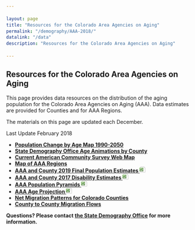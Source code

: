 ```yaml
---

layout: page
title: "Resources for the Colorado Area Agencies on Aging"
permalink: "/demography/AAA-2018/"
datalink: "/data"
description: "Resources for the Colorado Area Agencies on Aging"

---
```


## Resources for the Colorado Area Agencies on Aging

This page provides data resources on the distribution of the aging population for the Colorado Area Agencies on Aging (AAA).  Data estimates are provided for Counties and for AAA Regions.

The materials on this page are updated each December.   

Last Update February 2018


* **[Population Change by Age Map 1990-2050](https://coloradodemography.github.io/AgeMap/)**
* **[State Demography Office Age Animations by County](https://demography.dola.colorado.gov/Age-Animation-Bars/)**
* **[Current American Community Survey Web Map](https://coloradodemography.github.io/CensusAPI_Map_2018/?lat=39&lng=-104.8&z=9&s=50&v=mhi&sn=jenks&cs=mh1&cl=7)**
* **[Map of AAA Regions](https://www.colorado.gov/pacific/sites/default/files/AAA%20Map.pdf)**
* **[AAA and County 2019 Final Population Estimates  ![xls](/images/page_white_excel.png 'download xls file')](https://drive.google.com/uc?export=download&id=1lulzFZW6s3YNIf2GgCaGilpXJKFyKRDw)**
* **[AAA and County 2017 Disability Estimates  ![xls](/images/page_white_excel.png 'download xls file')](https://drive.google.com/uc?export=download&id=1uT9DNwT49mIUggGYFJ4PJkI7oFS-K2UI)**
* **[AAA Population Pyramids ![xls](/images/page_white_excel.png 'download xls file')](https://drive.google.com/uc?export=download&id=1IS_N7NxTvDJ59kmUpI1Xh112QYUYuNaY)**
* **[AAA Age Projection ![xls](/images/page_white_excel.png 'download xls file')](https://drive.google.com/uc?export=download&id=1a-T0n4OKG0PJ5g0t-Vkh0nbw2_0iBaSX)**
* **[Net Migration Patterns for Colorado Counties](https://gis.dola.colorado.gov/apps/demographic_dashboard/)**
* **[County to County Migration Flows](https://www.census.gov/topics/population/migration/guidance/county-to-county-migration-flows.html)**



**Questions? Please contact [the State Demography Office](mailto:adam.bickford@state.co.us) for more information.** 
